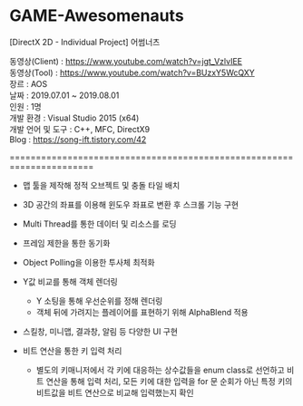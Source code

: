 # GAME-Awesomenauts
[DirectX 2D - Individual Project] 어썸너츠

동영상(Client)    : https://www.youtube.com/watch?v=jgt_VzlvIEE
<br/>동영상(Tool)      : https://www.youtube.com/watch?v=BUzxY5WcQXY
<br/>장르              : AOS
<br/>날짜              : 2019.07.01 ~ 2019.08.01
<br/>인원              : 1명
<br/>개발 환경         : Visual Studio 2015 (x64)
<br/>개발 언어 및 도구  : C++, MFC, DirectX9
<br/>Blog : https://song-ift.tistory.com/42

======================================================================

* 맵 툴을 제작해 정적 오브젝트 및 충돌 타일 배치

* 3D 공간의 좌표를 이용해 윈도우 좌표로 변환 후 스크롤 기능 구현

* Multi Thread를 통한 데이터 및 리소스를 로딩

* 프레임 제한을 통한 동기화

* Object Polling을 이용한 투사체 최적화

* Y값 비교를 통해 객체 렌더링
  - Y 소팅을 통해 우선순위를 정해 렌더링
  - 객체 뒤에 가려지는 플레이어를 표현하기 위해 AlphaBlend 적용

* 스킬창, 미니맵, 결과창, 알림 등 다양한 UI 구현

* 비트 연산을 통한 키 입력 처리
  - 별도의 키매니저에서 각 키에 대응하는 상수값들을 enum class로 선언하고 비트 연산을 통해 입력 처리, 모든 키에 대한 입력을 for 문 순회가 아닌 특정 키의 비트값을 비트 연산으로 비교해 입력했는지 확인
